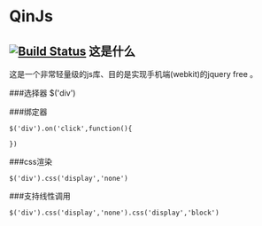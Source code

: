 QinJs
=====
[![Build Status](https://travis-ci.org/elrrrrrrr/qinjs.svg?branch=master)](https://travis-ci.org/elrrrrrrr/qinjs)
这是什么
----------
这是一个非常轻量级的js库、目的是实现手机端(webkit)的jquery free 。

###选择器
	$('div')

###绑定器
	
	$('div').on('click',function(){
	
	})
	

###css渲染
	
	$('div').css('display','none')
	

###支持线性调用
	
	$('div').css('display','none').css('display','block')
	

